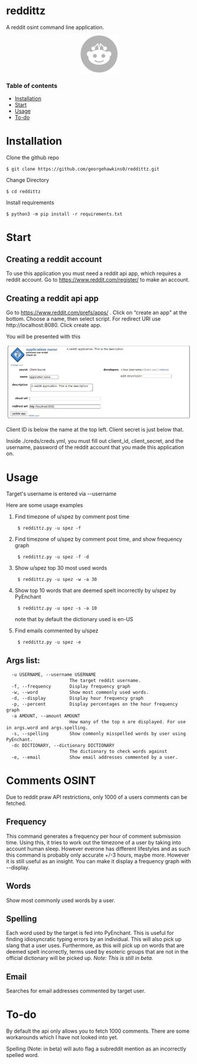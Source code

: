 # reddittz
A reddit osint command line application.

<p align="center">
<img src="./img/reddittz.png" width=100/>
</p>

### Table of contents

- [Installation](#installation)
- [Start](#start)
- [Usage](#usage)
- [To-do](#to-do)


# Installation


Clone the github repo
```
$ git clone https://github.com/georgehawkins0/reddittz.git
```
Change Directory

```
$ cd reddittz
```
Install requirements
```
$ python3 -m pip install -r requirements.txt
```

# Start
## Creating a reddit account
To use this application you must need a reddit api app, which requires a reddit account. 
Go to https://www.reddit.com/register/ to make an account.
## Creating a reddit api app

Go to https://www.reddit.com/prefs/apps/ . Click on “create an app" at the bottom. Choose a name, then select script. For redirect URI use http://localhost:8080. Click create app.

You will be presented with this

<img src="./img/app.png"> </img>

Client ID is below the name at the top left. Client secret is just below that.

Inside ./creds/creds.yml, you must fill out client_id, client_secret, and the username, password of the reddit account that you made this application on.


# Usage

Target's username is entered via --username 

Here are some usage examples

1. Find timezone of u/spez by comment post time

        $ reddittz.py -u spez -f

2. Find timezone of u/spez by comment post time, and show frequency graph

        $ reddittz.py -u spez -f -d

3. Show u/spez top 30 most used words

        $ reddittz.py -u spez -w -a 30

4. Show top 10 words that are deemed spelt incorrectly by u/spez by PyEnchant

        $ reddittz.py -u spez -s -a 10

    note that by default the dictionary used is en-US

5. Find emails commented by u/spez

        $ reddittz.py -u spez -e

## Args list:

```   -h, --help            show this help message and exit
  -u USERNAME, --username USERNAME
                        The target reddit username.
  -f, --frequency       Display frequency graph
  -w, --word            Show most commonly used words.
  -d, --display         Display hour frequency graph
  -p, --percent         Display percentages on the hour frequency graph
  -a AMOUNT, --amount AMOUNT
                        How many of the top n are displayed. For use in args.word and args.spelling.
  -s, --spelling        Show commonly misspelled words by user using PyEnchant.
  -dc DICTIONARY, --dictionary DICTIONARY
                        The dictionary to check words against
  -e, --email           Show email addresses commented by a user.
  ```


# Comments OSINT

Due to reddit praw API restrictions, only 1000 of a users comments can be fetched.

## Frequency

This command generates a frequency per hour of comment submission time. Using this, it tries to work out the timezone of a user by taking into account human sleep. However everone has different lifestyles and as such this command is probably only accurate +/-3 hours, maybe more. However it is still useful as an insight. You can make it display a frequency graph with --display. 

## Words

Show most commonly used words by a user.


## Spelling

Each word used by the target is fed into PyEnchant. This is useful for finding idiosyncratic typing errors by an individual. This will also pick up slang that a user uses. Furthermore, as this will pick up on words that are deemed spelt incorrectly, terms used by esoteric groups that are not in the official dictionary will be picked up. *Note: This is still in beta.*

## Email

Searches for email addresses commented by target user.


# To-do

By default the api only allows you to fetch 1000 comments. There are some workarounds which I have not looked into yet.

Spelling (Note: in beta) will auto flag a subreddit mention as an incorrectly spelled word.
